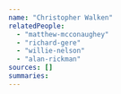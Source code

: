 ```yaml
---
name: "Christopher Walken"
relatedPeople:
  - "matthew-mcconaughey"
  - "richard-gere"
  - "willie-nelson"
  - "alan-rickman"
sources: []
summaries:
---
```


